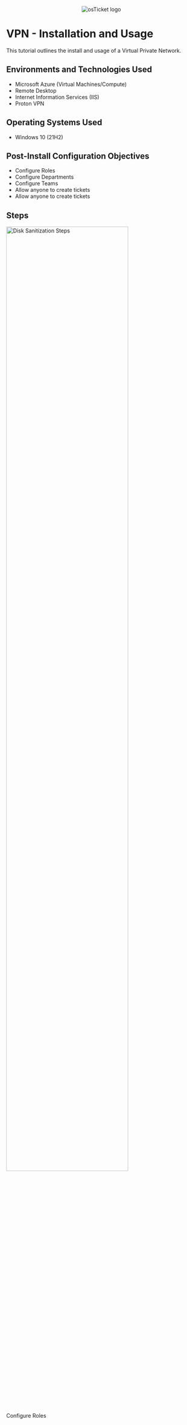 
<p align="center">
<img src="https://i.imgur.com/1wk3imL.jpg" alt="osTicket logo"/>
</p>

<h1>VPN - Installation and Usage</h1>
This tutorial outlines the install and usage of a Virtual Private Network.<br />






<h2>Environments and Technologies Used</h2>

- Microsoft Azure (Virtual Machines/Compute)
- Remote Desktop
- Internet Information Services (IIS)
- Proton VPN

<h2>Operating Systems Used </h2>

- Windows 10</b> (21H2)

<h2>Post-Install Configuration Objectives</h2>

- Configure Roles
- Configure Departments
- Configure Teams
- Allow anyone to create tickets
- Allow anyone to create tickets

<h2>Steps</h2>

<p>
<img src="https://i.imgur.com/wIWquT0.png" height="80%" width="80%" alt="Disk Sanitization Steps"/>
</p>
<p>
Configure Roles
